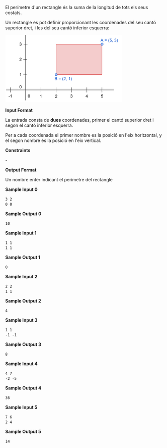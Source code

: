 El perímetre d'un rectangle és la suma de la longitud de tots els seus
costats.

Un rectangle es pot definir proporcionant les coordenades del seu cantó
superior dret, i les del seu cantó inferior esquerra:

![image](1555870845-59da793e47-rect.png)

**Input Format**

La entrada consta de **dues** coordenades, primer el cantó superior dret
i segon el cantó inferior esquerra.

Per a cada coordenada el primer nombre  es la posició en l'eix
horitzontal, y el segon nombre  és la posició en l'eix vertical.

**Constraints**

\-

**Output Format**

Un nombre enter indicant el perímetre del rectangle

**Sample Input 0**

    3 2
    0 0

**Sample Output 0**

``` 
10
```

**Sample Input 1**

    1 1
    1 1

**Sample Output 1**

``` 
0
```

**Sample Input 2**

    2 2
    1 1

**Sample Output 2**

``` 
4
```

**Sample Input 3**

    1 1
    -1 -1

**Sample Output 3**

``` 
8
```

**Sample Input 4**

    4 7
    -2 -5

**Sample Output 4**

``` 
36
```

**Sample Input 5**

    7 6
    2 4

**Sample Output 5**

``` 
14
```
